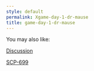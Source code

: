 ```yaml
---
style: default
permalink: Xgame-day-1-dr-mause
title: game-day-1-dr-mause
---
```

You may also like:

[Discussion](http://scp-wiki.net/discussion)

[SCP-699](http://scp-wiki.net/scp-699)
